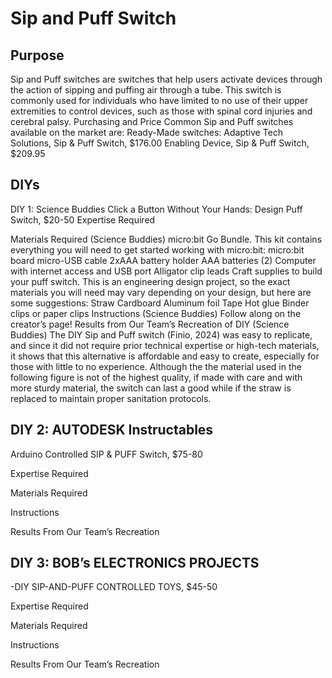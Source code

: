 # Sip and Puff Switch
## Purpose
Sip and Puff switches are switches that help users activate devices through the action of sipping and puffing air through a tube. This switch is commonly used for individuals who have limited to no use of their upper extremities to control devices, such as those with spinal cord injuries and cerebral palsy. 
Purchasing and Price
Common Sip and Puff switches available on the market are:
Ready-Made switches:
Adaptive Tech Solutions, Sip & Puff Switch, $176.00
Enabling Device, Sip & Puff Switch, $209.95 

## DIYs
DIY 1: Science Buddies
Click a Button Without Your Hands: Design Puff Switch, $20-50
Expertise Required


Materials Required (Science Buddies) 
micro:bit Go Bundle. This kit contains everything you will need to get started working with micro:bit:
micro:bit board
micro-USB cable
2xAAA battery holder
AAA batteries (2)
Computer with internet access and USB port
Alligator clip leads
Craft supplies to build your puff switch. This is an engineering design project, so the exact materials you will need may vary depending on your design, but here are some suggestions:
Straw
Cardboard
Aluminum foil
Tape
Hot glue
Binder clips or paper clips
Instructions (Science Buddies) 
Follow along on the creator’s page!
Results from Our Team’s Recreation of DIY (Science Buddies) 
The DIY Sip and Puff switch (Finio, 2024) was easy to replicate, and since it did not 
require prior technical expertise or high-tech materials, it shows that this alternative is
affordable and easy to create, especially for those with little to no experience. Although the 
the material used in the following figure is not of the highest quality, if made with care and with more sturdy material, the switch can last a good while if the straw is replaced to maintain proper sanitation protocols.



## DIY 2: AUTODESK Instructables 
Arduino Controlled SIP & PUFF Switch, $75-80

Expertise Required


Materials Required


Instructions

Results From Our Team’s Recreation

## DIY 3: BOB’s ELECTRONICS PROJECTS
 -DIY SIP-AND-PUFF CONTROLLED TOYS, $45-50

Expertise Required


Materials Required


Instructions

Results From Our Team’s Recreation
